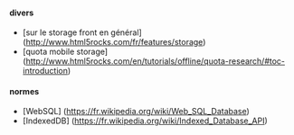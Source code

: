 #### divers
- [sur le storage front en général] (http://www.html5rocks.com/fr/features/storage)
- [quota mobile storage] (http://www.html5rocks.com/en/tutorials/offline/quota-research/#toc-introduction)

#### normes
- [WebSQL] (https://fr.wikipedia.org/wiki/Web_SQL_Database)
- [IndexedDB] (https://fr.wikipedia.org/wiki/Indexed_Database_API)
